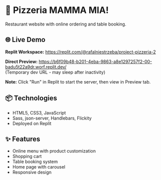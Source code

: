 # 🍕 Pizzeria MAMMA MIA!

Restaurant website with online ordering and table booking.

## 🌐 Live Demo

**Replit Workspace:** https://replit.com/@rafalniestrzeba/project-pizzeria-2

**Direct Preview:** https://b6f09b48-b201-4eba-9863-a8e1297257f2-00-badu5t22a9dr.worf.replit.dev/  
(Temporary dev URL - may sleep after inactivity)

**Note:** Click "Run" in Replit to start the server, then view in Preview tab.

## 📦 Technologies

- HTML5, CSS3, JavaScript
- Sass, json-server, Handlebars, Flickity
- Deployed on Replit

## ✨ Features

- Online menu with product customization
- Shopping cart
- Table booking system
- Home page with carousel
- Responsive design
